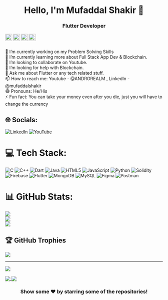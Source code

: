 <h1 align = "center">Hello, I'm Mufaddal Shakir 👋</h1>
<h3 align = "center">Flutter Developer</h3>

<a href="https://linkedin.com/in/mufaddalshakir">
  <img align="left" alt="Mufaddal's Linkdein" width="22px" src="https://cdn.jsdelivr.net/npm/simple-icons@v3/icons/linkedin.svg" />
</a>
<a href="https://github.com/Mufaddal5253110">
  <img align="left" alt="Mufaddal's Github" width="22px" src="https://cdn.jsdelivr.net/npm/simple-icons@v3/icons/github.svg" />
</a>
<a href="https://instagram.com/dshakir52/">
  <img align="left" alt="Mufaddal's Instagram" width="22px" src="https://cdn.jsdelivr.net/npm/simple-icons@v3/icons/instagram.svg" />
</a>
<a href="https://www.youtube.com/channel/UCpmYJCw8qjtZi-S7zs7Z-Pw/">
  <img align="left" alt="Mufaddal's Youtube" width="22px" src="https://cdn.jsdelivr.net/npm/simple-icons@v3/icons/youtube.svg" />
</a>

<br/>
<br/>


🔭 I’m currently working on my Problem Solving Skills<br>🌱 I’m currently learning more about Full Stack App Dev & Blockchain.<br>👯 I’m looking to collaborate on Youtube.<br>🤔 I’m looking for help with Blockchain.<br>💬 Ask me about Flutter or any tech related stuff.<br>📫 How to reach me: Youtube - @ANDROREALM , LinkedIn - @mufaddalshakir<br>😄 Pronouns: He/His<br>⚡ Fun fact: You can take your money even after you die, just you will have to change the currency


## 🌐 Socials:
[![LinkedIn](https://img.shields.io/badge/LinkedIn-%230077B5.svg?logo=linkedin&logoColor=white)](https://linkedin.com/in/mufaddalshakir) [![YouTube](https://img.shields.io/badge/YouTube-%23FF0000.svg?logo=YouTube&logoColor=white)](https://youtube.com/@ANDROREALM) 

# 💻 Tech Stack:
![C](https://img.shields.io/badge/c-%2300599C.svg?style=for-the-badge&logo=c&logoColor=white) ![C++](https://img.shields.io/badge/c++-%2300599C.svg?style=for-the-badge&logo=c%2B%2B&logoColor=white) ![Dart](https://img.shields.io/badge/dart-%230175C2.svg?style=for-the-badge&logo=dart&logoColor=white) ![Java](https://img.shields.io/badge/java-%23ED8B00.svg?style=for-the-badge&logo=java&logoColor=white) ![HTML5](https://img.shields.io/badge/html5-%23E34F26.svg?style=for-the-badge&logo=html5&logoColor=white) ![JavaScript](https://img.shields.io/badge/javascript-%23323330.svg?style=for-the-badge&logo=javascript&logoColor=%23F7DF1E) ![Python](https://img.shields.io/badge/python-3670A0?style=for-the-badge&logo=python&logoColor=ffdd54) ![Solidity](https://img.shields.io/badge/Solidity-%23363636.svg?style=for-the-badge&logo=solidity&logoColor=white) ![Firebase](https://img.shields.io/badge/firebase-%23039BE5.svg?style=for-the-badge&logo=firebase) ![Flutter](https://img.shields.io/badge/Flutter-%2302569B.svg?style=for-the-badge&logo=Flutter&logoColor=white) ![MongoDB](https://img.shields.io/badge/MongoDB-%234ea94b.svg?style=for-the-badge&logo=mongodb&logoColor=white) ![MySQL](https://img.shields.io/badge/mysql-%2300f.svg?style=for-the-badge&logo=mysql&logoColor=white) 	![Figma](https://img.shields.io/badge/figma-%23F24E1E.svg?style=for-the-badge&logo=figma&logoColor=white) ![Postman](https://img.shields.io/badge/Postman-FF6C37?style=for-the-badge&logo=postman&logoColor=white)
# 📊 GitHub Stats:
![](https://github-readme-stats.vercel.app/api?username=Mufaddal5253110&theme=dark&hide_border=false&include_all_commits=true&count_private=false)<br/>
![](https://github-readme-streak-stats.herokuapp.com/?user=Mufaddal5253110&theme=dark&hide_border=false)<br/>
![](https://github-readme-stats.vercel.app/api/top-langs/?username=Mufaddal5253110&theme=dark&hide_border=false&include_all_commits=true&count_private=false&layout=compact)

## 🏆 GitHub Trophies
![](https://github-profile-trophy.vercel.app/?username=Mufaddal5253110&theme=discord&no-frame=false&no-bg=true&margin-w=4)

---
[![](https://visitcount.itsvg.in/api?id=Mufaddal5253110&icon=0&color=0)](https://visitcount.itsvg.in)

<a href="https://github.com/Mufaddal5253110/BudgetBudy">
  <img align="center" src="https://github-readme-stats.vercel.app/api/pin/?username=Mufaddal5253110&repo=BudgetBudy&theme=light" />
</a>
<a href="https://github.com/Mufaddal5253110/Instagram-clone">
 <img align="center" src="https://github-readme-stats.vercel.app/api/pin/?username=Mufaddal5253110&repo=Instagram-clone&theme=light" />
</a>

<div align="center">

### Show some ❤️ by starring some of the repositories!

</div>

